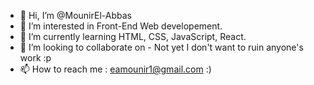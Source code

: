 - 👋 Hi, I’m @MounirEl-Abbas
- 👀 I’m interested in Front-End Web developement.
- 🌱 I’m currently learning HTML, CSS, JavaScript, React.
- 💞️ I’m looking to collaborate on - Not yet I don't want to ruin anyone's work :p
- 📫 How to reach me : eamounir1@gmail.com :)

<!---
MounirEl-Abbas/MounirEl-Abbas is a ✨ special ✨ repository because its `README.md` (this file) appears on your GitHub profile.
You can click the Preview link to take a look at your changes.
--->
